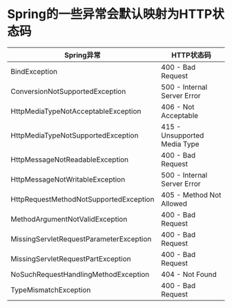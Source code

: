 
# Spring的一些异常会默认映射为HTTP状态码

Spring异常|HTTP状态码
--|--
BindException|400 - Bad Request
ConversionNotSupportedException|500 - Internal Server Error
HttpMediaTypeNotAcceptableException|406 - Not Acceptable
HttpMediaTypeNotSupportedException|415 - Unsupported Media Type
HttpMessageNotReadableException|400 - Bad Request
HttpMessageNotWritableException|500 - Internal Server Error
HttpRequestMethodNotSupportedException|405 - Method Not Allowed
MethodArgumentNotValidException|400 - Bad Request
MissingServletRequestParameterException|400 - Bad Request
MissingServletRequestPartException|400 - Bad Request
NoSuchRequestHandlingMethodException|404 - Not Found
TypeMismatchException|400 - Bad Request
